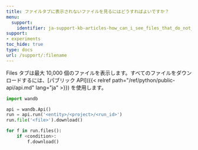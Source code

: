 ```yaml
---
title: ファイルタブに表示されないファイルを見るにはどうすればよいですか？
menu:
  support:
    identifier: ja-support-kb-articles-how_can_i_see_files_that_do_not_appear_in_the_files_tab
support:
- experiments
toc_hide: true
type: docs
url: /support/:filename
---
```


Files タブは最大 10,000 個のファイルを表示します。すべてのファイルをダウンロードするには、[パブリック API]({{< relref path="/ref/python/public-api/api.md" lang="ja" >}}) を使用します。

```python
import wandb

api = wandb.Api()
run = api.run('<entity>/<project>/<run_id>')
run.file('<file>').download()

for f in run.files():
    if <condition>:
        f.download()
```
